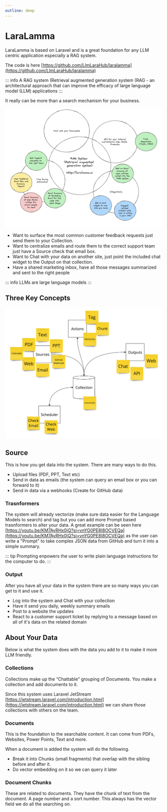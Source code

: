 ```yaml
---
outline: deep
---
```


# LaraLamma

LaraLamma is based on Laravel and is a great foundation for any LLM centric application
especially a RAG system.

The code is here [https://github.com/LlmLaraHub/laralamma](https://github.com/LlmLaraHub/laralamma)


::: info
A RAG system (Retrieval augmented generation system (RAG - an architectural approach that can improve the efficacy of large language model (LLM) applications
:::

It really can be more than a search mechanism for your business.

![](images/more.png)


  * Want to surface the most common customer feedback requests just send them to your Collection.
  * Want to centralize emails and route them to the correct support team just have a Source check that email box.
  * Want to Chat with your data on another site, just point the included chat widget to the Output on that collection.
  * Have a shared marketing inbox, have all those messages summarized and sent to the right people


::: info
LLMs are large language models
:::


## Three Key Concepts 

![](images/overview.jpg)

## Source

This is how you get data into the system. There are many ways to do this. 

  * Upload files (PDF, PPT, Text etc)
  * Send in data as emails (the system can query an email box or you can forward to it)
  * Send in data via a webhooks (Create for GitHub data)


### Trasnformers 

The system will already vectorize (make sure data easier for the Language Models to search) and tag but you can add more Prompt based trasnformers to alter your data. A great example can be seen here [https://youtu.be/KM7AyRHx0jQ?si=vnYG0PE8I8OCVEQa](https://youtu.be/KM7AyRHx0jQ?si=vnYG0PE8I8OCVEQa) as the user can write a "Prompt" to take complex JSON data from GitHub and turn it into a simple summary.

::: tip
Prompting enpowers the user to write plain language instructions for the computer to do.
:::

### Output

After you have all your data in the system there are so many ways you can get to it and use it.
  * Log into the system and Chat with your collection
  * Have it send you daily, weekly summary emails
  * Post to a website the updates
  * React to a customer support ticket by replying to a message based on all of it's data on the related domain

## About Your Data

Below is what the system does with the data you add to it to make it more LLM friendly.

### Collections

Collections make up the “Chattable” grouping of Documents. You make a collection and add documents to it.

Since this system uses Laravel JetStream [https://jetstream.laravel.com/introduction.html](https://jetstream.laravel.com/introduction.html) we can share those collections with others on the team.

### Documents

This is the foundation to the searchable content. It can come from PDFs, Websites, Power Points, Text and more.

When a document is added the system will do the following.

  * Break it into Chunks (small fragments) that overlap with the sibling before and after it.
  * Do vector embedding on it so we can query it later


### Document Chunks

These are related to documents. They have the chunk of text from the document. A page number and a sort number. This always has the vector field we do all the searching on.


